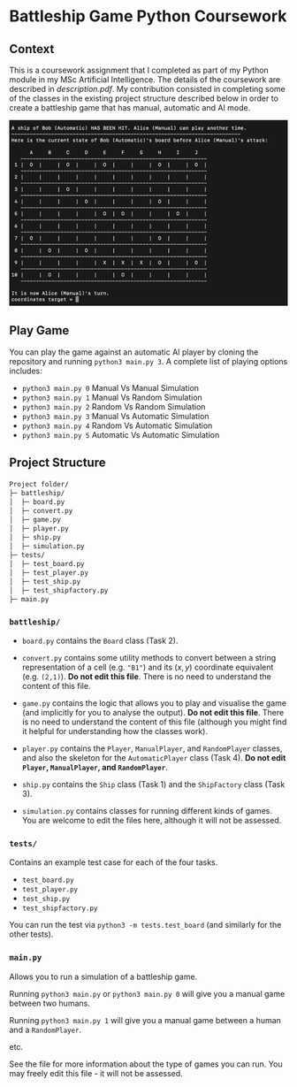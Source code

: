 # Battleship Game Python Coursework

## Context

This is a coursework assignment that I completed as part of my Python module in my MSc Artificial Intelligence. The details of the coursework are described in <em>description.pdf</em>. My contribution consisted in completing some of the classes in the existing project structure described below in order to create a battleship game that has manual, automatic and AI mode.

<p align="center">
<img src="battleship_demo.gif"      
alt="Game demo"/>
<p/>

## Play Game

You can play the game against an automatic AI player by cloning the repository and running `python3 main.py 3`. 
A complete list of playing options includes:

- `python3 main.py 0` Manual Vs Manual Simulation
- `python3 main.py 1` Manual Vs Random Simulation
- `python3 main.py 2` Random Vs Random Simulation
- `python3 main.py 3` Manual Vs Automatic Simulation
- `python3 main.py 4` Random Vs Automatic Simulation
- `python3 main.py 5` Automatic Vs Automatic Simulation

## Project Structure

```
Project folder/
├─ battleship/
│  ├─ board.py
│  ├─ convert.py
│  ├─ game.py
│  ├─ player.py
│  ├─ ship.py
│  ├─ simulation.py
├─ tests/
│  ├─ test_board.py
│  ├─ test_player.py
│  ├─ test_ship.py
│  ├─ test_shipfactory.py
├─ main.py
```


### `battleship/`

- `board.py` contains the `Board` class (Task 2).

- `convert.py` contains some utility methods to convert between a string representation of a cell (e.g. `"B1"`) and its $(x,y)$ coordinate equivalent (e.g. `(2,1)`). **Do not edit this file**. There is no need to understand the content of this file. 

- `game.py` contains the logic that allows you to play and visualise the game (and implicitly for you to analyse the output). **Do not edit this file**. There is no need to understand the content of this file (although you might find it helpful for understanding how the classes work).

- `player.py` contains the `Player`, `ManualPlayer`, and `RandomPlayer` classes, and also the skeleton for the `AutomaticPlayer` class (Task 4). **Do not edit `Player`, `ManualPlayer`, and `RandomPlayer`**.

- `ship.py` contains the `Ship` class (Task 1) and the `ShipFactory` class (Task 3).

- `simulation.py` contains classes for running different kinds of games. You are welcome to edit the files here, although it will not be assessed.
 


### `tests/`

Contains an example test case for each of the four tasks.

- `test_board.py`
- `test_player.py`
- `test_ship.py`
- `test_shipfactory.py`

You can run the test via `python3 -m tests.test_board` (and similarly for the other tests).


### `main.py`

Allows you to run a simulation of a battleship game.

Running `python3 main.py` or `python3 main.py 0` will give you a manual game between two humans.

Running `python3 main.py 1` will give you a manual game between a human and a `RandomPlayer`.

etc.

See the file for more information about the type of games you can run. You may freely edit this file - it will not be assessed.
